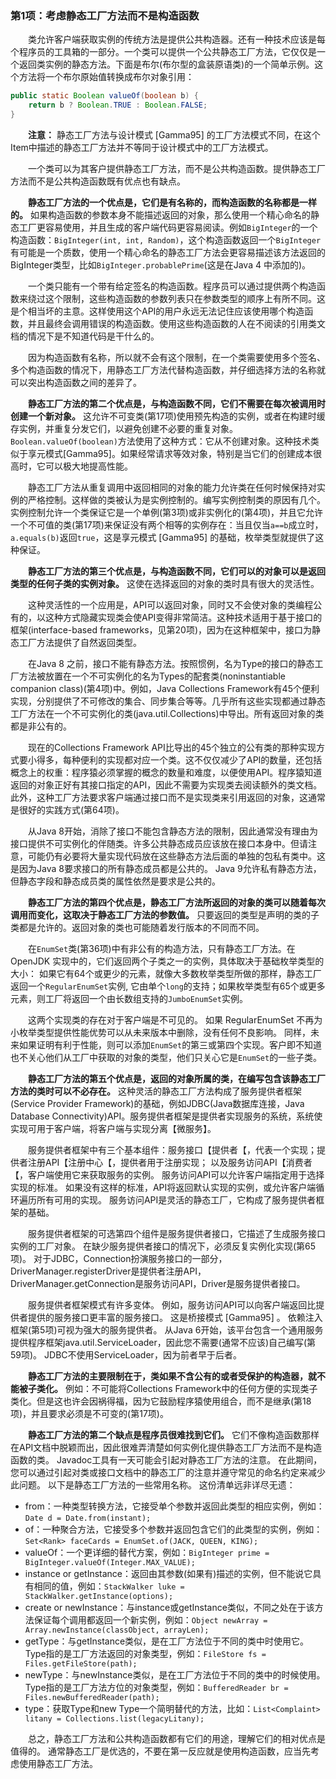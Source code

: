 ### 第1项：考虑静态工厂方法而不是构造函数

&emsp;&emsp;类允许客户端获取实例的传统方法是提供公共构造器。还有一种技术应该是每个程序员的工具箱的一部分。一个类可以提供一个公共静态工厂方法，它仅仅是一个返回类实例的静态方法。下面是布尔(布尔型的盒装原语类)的一个简单示例。这个方法将一个布尔原始值转换成布尔对象引用：

```java
public static Boolean valueOf(boolean b) {
    return b ? Boolean.TRUE : Boolean.FALSE;
}
```

&emsp;&emsp;**注意：** 静态工厂方法与设计模式 \[Gamma95\] 的工厂方法模式不同，在这个Item中描述的静态工厂方法并不等同于设计模式中的工厂方法模式。

&emsp;&emsp;一个类可以为其客户提供静态工厂方法，而不是公共构造函数。提供静态工厂方法而不是公共构造函数既有优点也有缺点。

&emsp;&emsp;**静态工厂方法的一个优点是，它们是有名称的，而构造函数的名称都是一样的。** 如果构造函数的参数本身不能描述返回的对象，那么使用一个精心命名的静态工厂更容易使用，并且生成的客户端代码更容易阅读。例如`BigInteger`的一个构造函数：`BigInteger(int, int, Random)`，这个构造函数返回一个`BigInteger`有可能是一个质数，使用一个精心命名的静态工厂方法会更容易描述该方法返回的BigInteger类型，比如`BigInteger.probablePrime`(这是在Java 4 中添加的)。

&emsp;&emsp;一个类只能有一个带有给定签名的构造函数。程序员可以通过提供两个构造函数来绕过这个限制，这些构造函数的参数列表只在参数类型的顺序上有所不同。这是个相当坏的主意。这样使用这个API的用户永远无法记住应该使用哪个构造函数，并且最终会调用错误的构造函数。使用这些构造函数的人在不阅读的引用类文档的情况下是不知道代码是干什么的。

&emsp;&emsp;因为构造函数有名称，所以就不会有这个限制，在一个类需要使用多个签名、多个构造函数的情况下，用静态工厂方法代替构造函数，并仔细选择方法的名称就可以突出构造函数之间的差异了。

&emsp;&emsp;**静态工厂方法的第二个优点是，与构造函数不同，它们不需要在每次被调用时创建一个新对象。** 这允许不可变类(第17项)使用预先构造的实例，或者在构建时缓存实例，并重复分发它们，以避免创建不必要的重复对象。`Boolean.valueOf(boolean)`方法使用了这种方式：它从不创建对象。这种技术类似于享元模式\[Gamma95\]。如果经常请求等效对象，特别是当它们的创建成本很高时，它可以极大地提高性能。

&emsp;&emsp;静态工厂方法从重复调用中返回相同的对象的能力允许类在任何时候保持对实例的严格控制。这样做的类被认为是实例控制的。编写实例控制类的原因有几个。实例控制允许一个类保证它是一个单例(第3项)或非实例化的(第4项)，并且它允许一个不可值的类(第17项)来保证没有两个相等的实例存在：当且仅当`a==b`成立时，`a.equals(b)`返回`true`，这是享元模式 \[Gamma95\] 的基础，枚举类型就提供了这种保证。

&emsp;&emsp;**静态工厂方法的第三个优点是，与构造函数不同，它们可以的对象可以是返回类型的任何子类的实例对象。** 这使在选择返回的对象的类时具有很大的灵活性。

&emsp;&emsp;这种灵活性的一个应用是，API可以返回对象，同时又不会使对象的类编程公有的，以这种方式隐藏实现类会使API变得非常简洁。这种技术适用于基于接口的框架(interface-based frameworks，见第20项)，因为在这种框架中，接口为静态工厂方法提供了自然返回类型。

&emsp;&emsp;在Java 8 之前，接口不能有静态方法。按照惯例，名为Type的接口的静态工厂方法被放置在一个不可实例化的名为Types的配套类(noninstantiable companion class)(第4项)中。例如，Java Collections Framework有45个便利实现，分别提供了不可修改的集合、同步集合等等。几乎所有这些实现都通过静态工厂方法在一个不可实例化的类(java.util.Collections)中导出。所有返回对象的类都是非公有的。

&emsp;&emsp;现在的Collections Framework API比导出的45个独立的公有类的那种实现方式要小得多，每种便利的实现都对应一个类。这不仅仅减少了API的数量，还包括概念上的权重：程序猿必须掌握的概念的数量和难度，以便使用API。程序猿知道返回的对象正好有其接口指定的API，因此不需要为实现类去阅读额外的类文档。此外，这种工厂方法要求客户端通过接口而不是实现类来引用返回的对象，这通常是很好的实践方式(第64项)。

&emsp;&emsp;从Java 8开始，消除了接口不能包含静态方法的限制，因此通常没有理由为接口提供不可实例化的伴随类。许多公共静态成员应该放在接口本身中。但请注意，可能仍有必要将大量实现代码放在这些静态方法后面的单独的包私有类中。这是因为Java 8要求接口的所有静态成员都是公共的。 Java 9允许私有静态方法，但静态字段和静态成员类的属性依然是要求是公共的。

&emsp;&emsp;**静态工厂方法的第四个优点是，静态工厂方法所返回的对象的类可以随着每次调用而变化，这取决于静态工厂方法的参数值。** 只要返回的类型是声明的类的子类都是允许的。返回对象的类也可能随着发行版本的不同而不同。

&emsp;&emsp;在`EnumSet`类(第36项)中有非公有的构造方法，只有静态工厂方法。在 OpenJDK 实现中的，它们返回两个子类之一的实例，具体取决于基础枚举类型的大小： 如果它有64个或更少的元素，就像大多数枚举类型所做的那样，静态工厂返回一个`RegularEnumSet`实例, 它由单个`long`的支持；如果枚举类型有65个或更多元素，则工厂将返回一个由长数组支持的`JumboEnumSet`实例。

&emsp;&emsp;这两个实现类的存在对于客户端是不可见的。 如果 RegularEnumSet 不再为小枚举类型提供性能优势可以从未来版本中删除，没有任何不良影响。 同样，未来如果证明有利于性能，则可以添加`EnumSet`的第三或第四个实现。客户即不知道也不关心他们从工厂中获取的对象的类型，他们只关心它是`EnumSet`的一些子类。

&emsp;&emsp;**静态工厂方法的第五个优点是，返回的对象所属的类，在编写包含该静态工厂方法的类时可以不必存在。** 这种灵活的静态工厂方法构成了服务提供者框架(Service Provider Framework)的基础，例如JDBC(Java数据库连接，Java Database Connectivity)API。服务提供者框架是提供者实现服务的系统，系统使实现可用于客户端，将客户端与实现分离【微服务】。

&emsp;&emsp;服务提供者框架中有三个基本组件：服务接口【提供者【，代表一个实现；提供者注册API【注册中心【，提供者用于注册实现； 以及服务访问API【消费者【，客户端使用它来获取服务的实例。 服务访问API可以允许客户端指定用于选择实现的标准。 如果没有这样的标准，API将返回默认实现的实例，或允许客户端循环遍历所有可用的实现。 服务访问API是灵活的静态工厂，它构成了服务提供者框架的基础。

&emsp;&emsp;服务提供者框架的可选第四个组件是服务提供者接口，它描述了生成服务接口实例的工厂对象。 在缺少服务提供者接口的情况下，必须反复实例化实现(第65项)。 对于JDBC，Connection扮演服务接口的一部分，DriverManager.registerDriver是提供者注册API，DriverManager.getConnection是服务访问API，Driver是服务提供者接口。

&emsp;&emsp;服务提供者框架模式有许多变体。 例如，服务访问API可以向客户端返回比提供者提供的服务接口更丰富的服务接口。 这是桥接模式 \[Gamma95\] 。 依赖注入框架(第5项)可视为强大的服务提供者。 从Java 6开始，该平台包含一个通用服务提供程序框架java.util.ServiceLoader，因此您不需要(通常不应该)自己编写(第59项)。 JDBC不使用ServiceLoader，因为前者早于后者。

&emsp;&emsp;**静态工厂方法的主要限制在于，类如果不含公有的或者受保护的构造器，就不能被子类化。** 例如：不可能将Collections Framework中的任何方便的实现类子类化。但是这也许会因祸得福，因为它鼓励程序猿使用组合，而不是继承(第18项)，并且要求必须是不可变的(第17项)。

&emsp;&emsp;**静态工厂方法的第二个缺点是程序员很难找到它们。** 它们不像构造函数那样在API文档中脱颖而出，因此很难弄清楚如何实例化提供静态工厂方法而不是构造函数的类。 Javadoc工具有一天可能会引起对静态工厂方法的注意。 在此期间，您可以通过引起对类或接口文档中的静态工厂的注意并遵守常见的命名约定来减少此问题。 以下是静态工厂方法的一些常用名称。 这份清单远非详尽无遗：
* from：一种类型转换方法，它接受单个参数并返回此类型的相应实例，例如：`Date d = Date.from(instant);`
* of：一种聚合方法，它接受多个参数并返回包含它们的此类型的实例，例如：`Set<Rank> faceCards = EnumSet.of(JACK, QUEEN, KING);`
* valueOf：一个更详细的替代方案，例如：`BigInteger prime = BigInteger.valueOf(Integer.MAX_VALUE);`
* instance or getInstance：返回由其参数(如果有)描述的实例，但不能说它具有相同的值，例如：`StackWalker luke = StackWalker.getInstance(options);`
* create or newInstance：与instance或getInstance类似，不同之处在于该方法保证每个调用都返回一个新实例，例如：`Object newArray = Array.newInstance(classObject, arrayLen);`
* getType：与getInstance类似，是在工厂方法位于不同的类中时使用它。 Type指的是工厂方法返回的对象类型，例如：`FileStore fs = Files.getFileStore(path);`
* newType：与newInstance类似，是在工厂方法位于不同的类中的时候使用。Type指的是工厂方法方位的对象类型，例如：`BufferedReader br = Files.newBufferedReader(path);`
* type：获取Type和new Type一个简明替代的方法，比如：`List<Complaint> litany = Collections.list(legacyLitany);`

&emsp;&emsp;总之，静态工厂方法和公共构造函数都有它们的用途，理解它们的相对优点是值得的。 通常静态工厂是优选的，不要在第一反应就是使用构造函数，应当先考虑使用静态工厂方法。